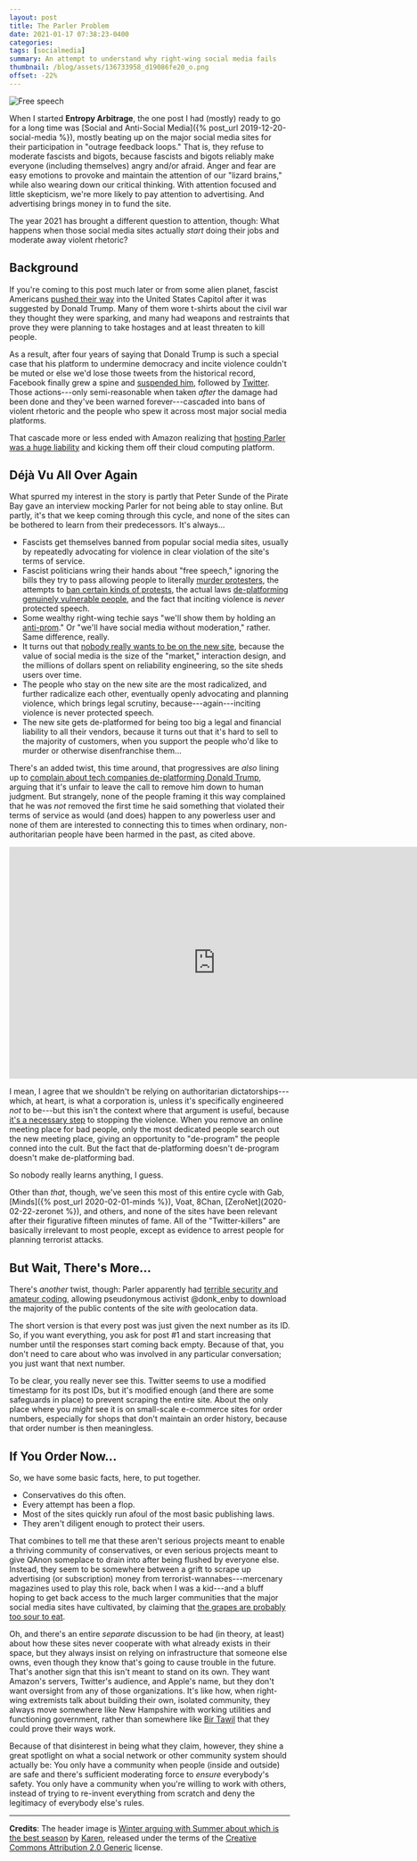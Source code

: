 ```yaml
---
layout: post
title: The Parler Problem
date: 2021-01-17 07:38:23-0400
categories:
tags: [socialmedia]
summary: An attempt to understand why right-wing social media fails
thumbnail: /blog/assets/136733958_d19086fe20_o.png
offset: -22%
---
```


![Free speech](/blog/assets/136733958_d19086fe20_o.png "Free speech")

When I started **Entropy Arbitrage**, the one post I had (mostly) ready to go for a long time was [Social and Anti-Social Media]({% post_url 2019-12-20-social-media %}), mostly beating up on the major social media sites for their participation in "outrage feedback loops."  That is, they refuse to moderate fascists and bigots, because fascists and bigots reliably make everyone (including themselves) angry and/or afraid.  Anger and fear are easy emotions to provoke and maintain the attention of our "lizard brains," while also wearing down our critical thinking.  With attention focused and little skepticism, we're more likely to pay attention to advertising.  And advertising brings money in to fund the site.

The year 2021 has brought a different question to attention, though:  What happens when those social media sites actually *start* doing their jobs and moderate away violent rhetoric?

## Background

If you're coming to this post much later or from some alien planet, fascist Americans [pushed their way](https://www.commondreams.org/news/2021/01/06/pictures-pro-trump-mob-storms-us-capitol-building) into the United States Capitol after it was suggested by Donald Trump.  Many of them wore t-shirts about the civil war they thought they were sparking, and many had weapons and restraints that prove they were planning to take hostages and at least threaten to kill people.

As a result, after four years of saying that Donald Trump is such a special case that his platform to undermine democracy and incite violence couldn't be muted or else we'd lose those tweets from the historical record, Facebook finally grew a spine and [suspended him](https://www.voanews.com/usa/facebook-suspends-trumps-account-wake-us-capitol-violence), followed by [Twitter](https://www.commondreams.org/news/2021/01/08/after-inciting-deadly-invasion-us-capitol-twitter-permanently-suspends).  Those actions---only semi-reasonable when taken *after* the damage had been done and they've been warned forever---cascaded into bans of violent rhetoric and the people who spew it across most major social media platforms.

That cascade more or less ended with Amazon realizing that [hosting Parler was a huge liability](https://www.techdirt.com/articles/20210111/09253546032/slope-gets-more-slippery-as-you-expect-content-moderation-to-happen-infrastructure-layer.shtml) and kicking them off their cloud computing platform.

## Déjà Vu All Over Again

What spurred my interest in the story is partly that Peter Sunde of the Pirate Bay gave an interview mocking Parler for not being able to stay online.  But partly, it's that we keep coming through this cycle, and none of the sites can be bothered to learn from their predecessors.  It's always...

 * Fascists get themselves banned from popular social media sites, usually by repeatedly advocating for violence in clear violation of the site's terms of service.
 * Fascist politicians wring their hands about "free speech," ignoring the bills they try to pass allowing people to literally [murder protesters](https://www.commondreams.org/news/2020/11/19/utah-lawmakers-accused-seeking-legalize-drivers-running-over-street-protesters), the attempts to [ban certain kinds of protests](https://en.wikipedia.org/wiki/Flag_Desecration_Amendment), the actual laws [de-platforming genuinely vulnerable people](https://www.commondreams.org/views/2018/03/08/stop-sestafosta-dont-let-congress-censor-internet), and the fact that inciting violence is *never* protected speech.
 * Some wealthy right-wing techie says "we'll show them by holding an [anti-prom](https://en.wikipedia.org/wiki/Anti-prom)."  Or "we'll have social media without moderation," rather.  Same difference, really.
 * It turns out that [nobody really wants to be on the new site](https://www.techdirt.com/articles/20200717/15234244920/trumpian-loudmouths-apparently-losing-interest-parler-with-no-one-to-play-victim-to.shtml), because the value of social media is the size of the "market," interaction design, and the millions of dollars spent on reliability engineering, so the site sheds users over time.
 * The people who stay on the new site are the most radicalized, and further radicalize each other, eventually openly advocating and planning violence, which brings legal scrutiny, because---again---inciting violence is never protected speech.
 * The new site gets de-platformed for being too big a legal and financial liability to all their vendors, because it turns out that it's hard to sell to the majority of customers, when you support the people who'd like to murder or otherwise disenfranchise them...

There's an added twist, this time around, that progressives are *also* lining up to [complain about tech companies de-platforming Donald Trump](https://www.commondreams.org/news/2021/01/13/kicking-trump-social-media-wont-save-democracy-say-antitrust-experts), arguing that it's unfair to leave the call to remove him down to human judgment.  But strangely, none of the people framing it this way complained that he was *not* removed the first time he said something that violated their terms of service as would (and does) happen to any powerless user and none of them are interested to connecting this to times when ordinary, non-authoritarian people have been harmed in the past, as cited above.

<iframe
  src="https://www.voanews.com/media/2929201/embed"
  frameborder="0"
  scrolling="no"
  allowfullscreen
  width="740"
  height="416"
>
</iframe>

I mean, I agree that we shouldn't be relying on authoritarian dictatorships---which, at heart, is what a corporation is, unless it's specifically engineered *not* to be---but this isn't the context where that argument is useful, because [it's a necessary step](https://theconversation.com/does-deplatforming-work-to-curb-hate-speech-and-calls-for-violence-3-experts-in-online-communications-weigh-in-153177) to stopping the violence.  When you remove an online meeting place for bad people, only the most dedicated people search out the new meeting place, giving an opportunity to "de-program" the people conned into the cult.  But the fact that de-platforming doesn't de-program doesn't make de-platforming bad.

So nobody really learns anything, I guess.

Other than *that*, though, we've seen this most of this entire cycle with Gab, [Minds]({% post_url 2020-02-01-minds %}), Voat, 8Chan, [ZeroNet](2020-02-22-zeronet %}), and others, and none of the sites have been relevant after their figurative fifteen minutes of fame.  All of the "Twitter-killers" are basically irrelevant to most people, except as evidence to arrest people for planning terrorist attacks.

## But Wait, There's More...

There's *another* twist, though:  Parler apparently had [terrible security and amateur coding](https://ediscoverytoday.com/2021/01/13/parlers-free-speech-may-have-been-a-little-too-free-cybersecurity-trends/), allowing pseudonymous activist @donk_enby to download the majority of the public contents of the site *with* geolocation data.

The short version is that every post was just given the next number as its ID.  So, if you want everything, you ask for post #1 and start increasing that number until the responses start coming back empty.  Because of that, you don't need to care about who was involved in any particular conversation; you just want that next number.

To be clear, you really never see this.  Twitter seems to use a modified timestamp for its post IDs, but it's modified enough (and there are some safeguards in place) to prevent scraping the entire site.  About the only place where you *might* see it is on small-scale e-commerce sites for order numbers, especially for shops that don't maintain an order history, because that order number is then meaningless.

## If You Order Now...

So, we have some basic facts, here, to put together.

 * Conservatives do this often.
 * Every attempt has been a flop.
 * Most of the sites quickly run afoul of the most basic publishing laws.
 * They aren't diligent enough to protect their users.

That combines to tell me that these aren't serious projects meant to enable a thriving community of conservatives, or even serious projects meant to give QAnon someplace to drain into after being flushed by everyone else.  Instead, they seem to be somewhere between a grift to scrape up advertising (or subscription) money from terrorist-wannabes---mercenary magazines used to play this role, back when I was a kid---and a bluff hoping to get back access to the much larger communities that the major social media sites have cultivated, by claiming that [the grapes are probably](https://en.wikipedia.org/wiki/The_Fox_and_the_Grapes) [too sour to eat](https://www.voanews.com/2020-usa-votes/trump-says-he-will-not-attend-bidens-inauguration).

Oh, and there's an entire *separate* discussion to be had (in theory, at least) about how these sites never cooperate with what already exists in their space, but they always insist on relying on infrastructure that someone else owns, even though they know that's going to cause trouble in the future.  That's another sign that this isn't meant to stand on its own.  They want Amazon's servers, Twitter's audience, and Apple's name, but they don't want oversight from any of those organizations.  It's like how, when right-wing extremists talk about building their own, isolated community, they always move somewhere like New Hampshire with working utilities and functioning government, rather than somewhere like [Bir Tawil](https://en.wikipedia.org/wiki/Bir_Tawil) that they could prove their ways work.

Because of that disinterest in being what they claim, however, they shine a great spotlight on what a social network or other community system should actually be:  You only have a community when people (inside and outside) are safe and there's sufficient moderating force to *ensure* everybody's safety.  You only have a community when you're willing to work with others, instead of trying to re-invent everything from scratch and deny the legitimacy of everybody else's rules.

* * *

**Credits**:  The header image is [Winter arguing with Summer about which is the best season](https://www.flickr.com/photos/56832361@N00/136733958) by [Karen](https://www.flickr.com/photos/56832361@N00/), released under the terms of the [Creative Commons Attribution 2.0 Generic](https://creativecommons.org/licenses/by/2.0/) license.
